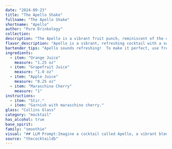 ```yaml
---
date: "2024-09-23"
title: "The Apello Shake"
fullname: "The Apello Shake"
shortname: "Apello"
author: "Pure Drinkology"
collection:
description: "The Apello is a vibrant fruit punch, reminiscent of the classic Shirley Temple but with a more sophisticated twist. Its origins are likely rooted in the American home bar scene, emerging as a refreshing, non-alcoholic option for gatherings. "
flavor_description: "Apello is a vibrant, refreshing cocktail with a sweet and tart profile. The orange and grapefruit juices provide a bright citrus kick, while the apple juice adds a mellow sweetness. The maraschino cherry contributes a subtle, almost candy-like note, balancing the tartness and rounding out the flavor. This combination creates a harmonious blend that is both invigorating and enjoyable. "
bartender_tips: "Apello sounds refreshing!  To make it perfect, use fresh-squeezed juice for the best flavor.  Don't over-shake, as you want to retain the natural sweetness of the juices.  A maraschino cherry garnish adds a playful touch, but you can also try a lime wedge for a zesty twist.  Remember to adjust the proportions based on your preference for sweetness and tartness. "
ingredients:
  - item: "Orange Juice"
    measure: "1.25 oz"
  - item: "Grapefruit Juice"
    measure: "1.0 oz"
  - item: "Apple Juice"
    measure: "0.25 oz"
  - item: "Maraschino Cherry"
    measure: "1"
instructions:
  - item: "Stir."
  - item: "Garnish with maraschino cherry."
glass: "Collins Glass"
category: "mocktail"
has_alcohol: true
base_spirit:
family: "smoothie"
visual: "## LLM Prompt:Imagine a cocktail called Apello, a vibrant blend of orange juice, grapefruit juice, apple juice, and a single maraschino cherry. Describe its appearance in detail, focusing on:* **Color:** Is it a single, uniform color? Does it have layers? Are there any gradients? How does the color change depending on the light?* **Clarity:** Is it clear, cloudy, or somewhere in between? What about the texture of the liquid?* **Garnish:** How is the maraschino cherry presented? Is it floating, submerged, or resting on the rim of the glass?  What type of glass is it served in? * **Overall Impression:**  Does the drink look refreshing and fruity? Does it evoke a sense of celebration or relaxation? Please be descriptive and evocative, aiming to paint a vivid picture of the Apello in the reader's mind. "
source: "thecocktaildb"
---
```


